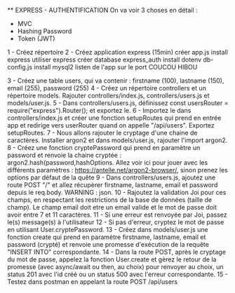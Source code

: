 \*\* EXPRESS - AUTHENTIFICATION
On va voir 3 choses en détail :

- MVC
- Hashing Password
- Token (JWT)

1 - Créez répertoire
2 - Créez application express (15min)
créer app.js
install express
utiliser express
créer database express_auth
install dotenv
db-config.js
install mysql2
listen de l'app sur le port
COUCOU HIBOU

3 - Créez une table users, qui va contenir : firstname (100), lastname (150), email (255), password (255)
4 - Créez un répertoire controllers et un répertoire models. Rajouter controllers/index.js, controllers/users.js et models/user.js.
5 - Dans controllers/users.js, définissez const usersRouter = require("express").Router(); et exportez le.
6 - Importez le dans controllers/index.js et créer une fonction setupRoutes qui prend en entrée app et redirige vers userRouter quand on appelle "/api/users". Exportez setupRoutes.
7 - Nous allons rajouter le cryptage d'une chaine de caractères. Installer argon2 et dans models/user.js, rajouter l'import argon2.
8 - Créez une fonction cryptePassword qui prend en paramètre un password et renvoie la chaine cryptée : argon2.hash(password,hashOptions. Allez voir ici pour jouer avec les différents paramètres : https://antelle.net/argon2-browser/, sinon prenez les options par défaut de la quête
9 - Dans controllers/users.js, ajoutez une route POST "/" et allez récupèrer firstname, lastname, email et password depuis le req.body. WARNING : json.
10 - Rajoutez la validation Joi pour ces champs, en respectant les restrictions de la base de données (taille de champ). Le champ email doit etre un email valide et le mot de passe doit avoir entre 7 et 11 caractères.
11 - Si une erreur est renvoyée par Joi, passez le(s) message(s) à l'utilisateur
12 - Si pas d'erreur, cryptez le mot de passe en utilisant User.cryptePassword.
13 - Créez dans models/user.js une fonction create qui prend en paramètre firstname, lastname, email et password (crypté) et renvoie une promesse d'exécution de la requête "INSERT INTO" correspondante.
14 - Dans la route POST, après le cryptage du mot de passe, appelez la fonction User.create et gèrez le retour de la promesse (avec async/await ou then, au choix) pour renvoyer au choix, un status 201 avec l'id créé ou un status 500 avec l'erreur correspondante.
15 - Testez dans postman en appelant la route POST /api/users
